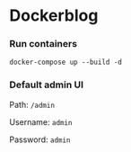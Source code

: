 Dockerblog
==========

### Run containers

```shell
docker-compose up --build -d
```

### Default admin UI

Path: `/admin`

Username: `admin`

Password: `admin`
